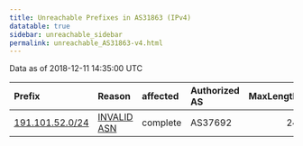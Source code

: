 ```yaml
---
title: Unreachable Prefixes in AS31863 (IPv4)
datatable: true
sidebar: unreachable_sidebar
permalink: unreachable_AS31863-v4.html
---
```


Data as of 2018-12-11 14:35:00 UTC


<div class="datatable-begin"></div>

| Prefix                                                   | Reason                                                                                                 | affected   | Authorized AS   |   MaxLength | Anchor                                         |   unreachable /24s |
|:---------------------------------------------------------|:-------------------------------------------------------------------------------------------------------|:-----------|:----------------|------------:|:-----------------------------------------------|-------------------:|
| [191.101.52.0/24](https://stat.ripe.net/191.101.52.0/24) | [INVALID ASN](https://rpki-validator.ripe.net/announcement-preview?asn=AS31863&prefix=191.101.52.0/24) | complete   | AS37692         |          24 | [LACNIC](unreachable_LACNIC_RPKI_Root-v4.html) |                  1 |

<div class="datatable-end"></div>